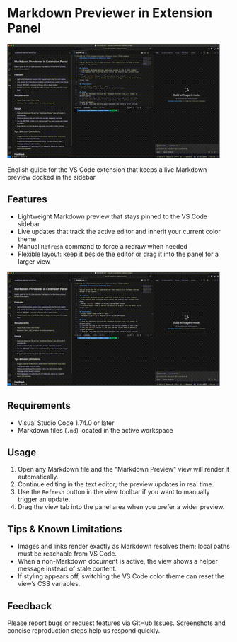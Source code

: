 # Markdown Previewer in Extension Panel

![demo](assets/demo.gif)

English guide for the VS Code extension that keeps a live Markdown preview docked in the sidebar.

## Features
- Lightweight Markdown preview that stays pinned to the VS Code sidebar
- Live updates that track the active editor and inherit your current color theme
- Manual `Refresh` command to force a redraw when needed
- Flexible layout: keep it beside the editor or drag it into the panel for a larger view

![Sidebar preview demo](assets/movie.gif)

## Requirements
- Visual Studio Code 1.74.0 or later
- Markdown files (`.md`) located in the active workspace

## Usage
1. Open any Markdown file and the "Markdown Preview" view will render it automatically.
2. Continue editing in the text editor; the preview updates in real time.
3. Use the `Refresh` button in the view toolbar if you want to manually trigger an update.
4. Drag the view tab into the panel area when you prefer a wider preview.

## Tips & Known Limitations
- Images and links render exactly as Markdown resolves them; local paths must be reachable from VS Code.
- When a non-Markdown document is active, the view shows a helper message instead of stale content.
- If styling appears off, switching the VS Code color theme can reset the view’s CSS variables.

## Feedback
Please report bugs or request features via GitHub Issues. Screenshots and concise reproduction steps help us respond quickly.
